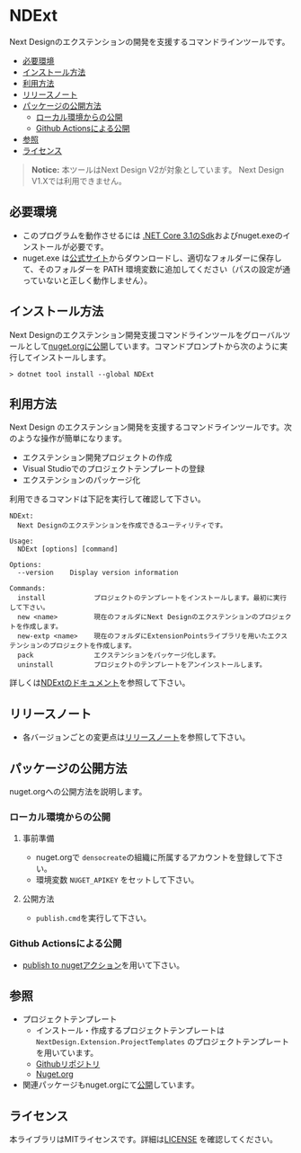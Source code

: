 # NDExt 
Next Designのエクステンションの開発を支援するコマンドラインツールです。

- [必要環境](#必要環境)
- [インストール方法](#インストール方法)
- [利用方法](#利用方法)
- [リリースノート](#リリースノート)
- [パッケージの公開方法](#パッケージの公開方法)
  - [ローカル環境からの公開](#ローカル環境からの公開)
  - [Github Actionsによる公開](#github-actionsによる公開)
- [参照](#参照)
- [ライセンス](#ライセンス)

> **Notice:**
> 本ツールはNext Design V2が対象としています。
> Next Design V1.Xでは利用できません。

## 必要環境
* このプログラムを動作させるには [.NET Core 3.1のSdk](https://dotnet.microsoft.com/download/dotnet/3.1)およびnuget.exeのインストールが必要です。
* nuget.exe は[公式サイト](https://www.nuget.org/downloads)からダウンロードし、適切なフォルダーに保存して、そのフォルダーを PATH 環境変数に追加してください（パスの設定が通っていないと正しく動作しません）。

## インストール方法
Next Designのエクステンション開発支援コマンドラインツールをグローバルツールとして[nuget.orgに公開](https://www.nuget.org/packages/NDExt/)しています。コマンドプロンプトから次のように実行してインストールします。
```
> dotnet tool install --global NDExt 
```  

## 利用方法
Next Design のエクステンション開発を支援するコマンドラインツールです。次のような操作が簡単になります。

* エクステンション開発プロジェクトの作成
* Visual Studioでのプロジェクトテンプレートの登録
* エクステンションのパッケージ化

利用できるコマンドは下記を実行して確認して下さい。

```
NDExt:
  Next Designのエクステンションを作成できるユーティリティです。

Usage:
  NDExt [options] [command]

Options:
  --version    Display version information

Commands:
  install            プロジェクトのテンプレートをインストールします。最初に実行して下さい。
  new <name>         現在のフォルダにNext Designのエクステンションのプロジェクトを作成します。
  new-extp <name>    現在のフォルダにExtensionPointsライブラリを用いたエクステンションのプロジェクトを作成します。
  pack               エクステンションをパッケージ化します。
  uninstall          プロジェクトのテンプレートをアンインストールします。
```

詳しくは[NDExtのドキュメント](https://docs.nextdesign.app/extension/docs/tools/ndext/intro)を参照して下さい。


## リリースノート
* 各バージョンごとの変更点は[リリースノート](https://docs.nextdesign.app/extension/docs/tools/ndext/releasenote)を参照して下さい。


## パッケージの公開方法
nuget.orgへの公開方法を説明します。

### ローカル環境からの公開

1. 事前準備
   * nuget.orgで `densocreate`の組織に所属するアカウントを登録して下さい。
   * 環境変数 `NUGET_APIKEY` をセットして下さい。

2. 公開方法
   * `publish.cmd`を実行して下さい。

### Github Actionsによる公開
* [publish to nugetアクション](https://github.com/denso-create/NextDesign-NDExt/actions/workflows/publish.yml)を用いて下さい。


## 参照
* プロジェクトテンプレート
  * インストール・作成するプロジェクトテンプレートは `NextDesign.Extension.ProjectTemplates` のプロジェクトテンプレートを用いています。
  * [Githubリポジトリ](https://github.com/denso-create/NextDesign-Extension-ProjectTemplates)
  * [Nuget.org](https://www.nuget.org/packages/NextDesign.Extension.ProjectTemplates/)
*  関連パッケージもnuget.orgにて[公開](https://www.nuget.org/profiles/densocreate)しています。


## ライセンス
本ライブラリはMITライセンスです。詳細は[LICENSE](./LICENSE) を確認してください。
